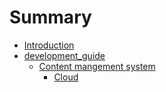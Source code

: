# Summary

* [Introduction](README.md)
* [development_guide](development_guide.md)
   * [Content mangement system](dev_guide/content_mangement_system.md)
       * [Cloud](cloud.md)

